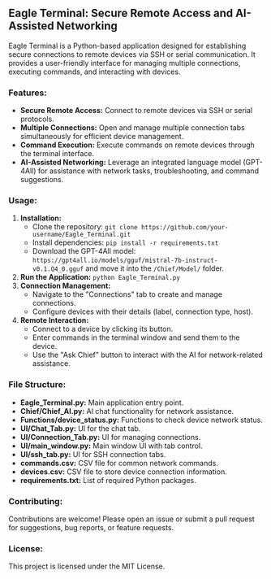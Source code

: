 ## Eagle Terminal: Secure Remote Access and AI-Assisted Networking

Eagle Terminal is a Python-based application designed for establishing secure connections to remote devices via SSH or serial communication.  It provides a user-friendly interface for managing multiple connections, executing commands, and interacting with devices.

### Features:

* **Secure Remote Access:**  Connect to remote devices via SSH or serial protocols.  
* **Multiple Connections:**  Open and manage multiple connection tabs simultaneously for efficient device management.
* **Command Execution:**  Execute commands on remote devices through the terminal interface.
* **AI-Assisted Networking:**  Leverage an integrated language model (GPT-4All) for assistance with network tasks, troubleshooting, and command suggestions.

### Usage:

1. **Installation:**
   * Clone the repository: `git clone https://github.com/your-username/Eagle_Terminal.git`
   * Install dependencies: `pip install -r requirements.txt`
   * Download the GPT-4All model: `https://gpt4all.io/models/gguf/mistral-7b-instruct-v0.1.Q4_0.gguf` and move it into the `/Chief/Model/` folder.
2. **Run the Application:** `python Eagle_Terminal.py`
3. **Connection Management:**
   * Navigate to the "Connections" tab to create and manage connections.
   * Configure devices with their details (label, connection type, host).
4. **Remote Interaction:**
   * Connect to a device by clicking its button.
   * Enter commands in the terminal window and send them to the device.
   * Use the "Ask Chief" button to interact with the AI for network-related assistance.

### File Structure:

* **Eagle_Terminal.py:** Main application entry point.
* **Chief/Chief_AI.py:** AI chat functionality for network assistance.
* **Functions/device_status.py:** Functions to check device network status.
* **UI/Chat_Tab.py:** UI for the chat tab.
* **UI/Connection_Tab.py:** UI for managing connections.
* **UI/main_window.py:** Main window UI with tab control.
* **UI/ssh_tab.py:** UI for SSH connection tabs.
* **commands.csv:**  CSV file for common network commands.
* **devices.csv:** CSV file to store device connection information.
* **requirements.txt:** List of required Python packages.

### Contributing:

Contributions are welcome! Please open an issue or submit a pull request for suggestions, bug reports, or feature requests.

### License:

This project is licensed under the MIT License.